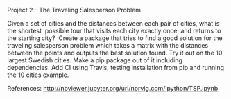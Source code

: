 Project 2 - The Traveling Salesperson Problem 

Given a set of cities and the distances between each pair of cities, what is the shortest 
possible tour that visits each city exactly once, and returns to the starting city? 
Create a package that tries to find a good solution for the traveling salesperson problem which 
takes a matrix with the distances between the points and outputs the best solution found. Try it 
out on the 10 largest Swedish cities. 
Make a pip package out of it including dependencies. Add CI using Travis, testing installation 
from pip and running the 10 cities example. 

References: ​http://nbviewer.jupyter.org/url/norvig.com/ipython/TSP.ipynb 
